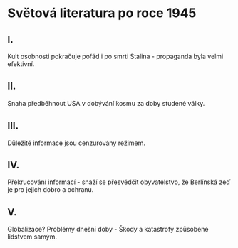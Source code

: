 # Světová literatura po roce 1945
## I.
Kult osobnosti pokračuje pořád i po smrti Stalina - propaganda byla velmi efektivní.

## II.
Snaha předběhnout USA v dobývání kosmu za doby studené války.

## III.
Důležité informace jsou cenzurovány režimem.

## IV.
Překrucování informací - snaží se přesvědčit obyvatelstvo, že Berlínská zeď je pro jejich dobro a ochranu.

## V.
Globalizace? Problémy dnešní doby - Škody a katastrofy způsobené lidstvem samým.
